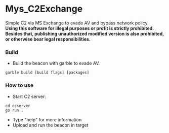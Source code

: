 # Mys_C2Exchange
Simple C2 via MS Exchange to evade AV and bypass network policy.  
__Using this software for illegal purposes or profit is strictly prohibited. Besides that, publishing unauthorized modified version is also prohibited, or otherwise bear legal responsibilities.__  

### Build
- Build the beacon with garble to evade AV.
```
garble build [build flags] [packages]
```  
### How to use
- Start C2 server:
```
cd ccserver
go run .
```
- Type "help" for more information
- Upload and run the beacon in target